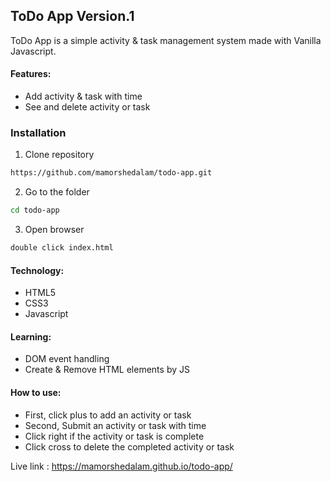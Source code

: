 ## ToDo App Version.1
ToDo App is a simple activity & task management system made with Vanilla Javascript.


#### Features:

- Add activity & task with time
- See and delete activity or task


### Installation

1. Clone repository

```bash
https://github.com/mamorshedalam/todo-app.git
```

2. Go to the folder

```bash
cd todo-app
```

3. Open browser

```bash
double click index.html
```


#### Technology:

 - HTML5
 - CSS3
 - Javascript


#### Learning:

 - DOM event handling
 - Create & Remove HTML elements by JS


#### How to use:

 - First, click plus to add an activity or task 
 - Second, Submit an activity or task with time
 - Click right if the activity or task is complete
 - Click cross to delete the completed activity or task

Live link : https://mamorshedalam.github.io/todo-app/
